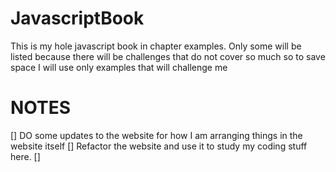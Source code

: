 # JavascriptBook
This is my hole javascript book in chapter examples. Only some will be listed because there will be challenges that do not cover so much so to save space I will use only examples that will challenge me 

# NOTES
[] DO some updates to the website for how I am arranging things in the website itself
[] Refactor the website and use it to study my coding stuff here.
[] 